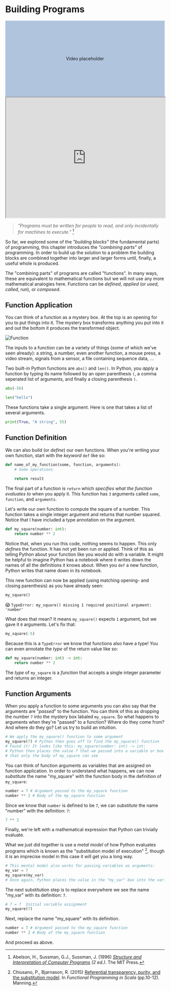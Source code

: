 # Building Programs

<div style="display:flex; align-items:center; justify-content:center; width:100%; height: 15rem; background-color:lightsteelblue">
Video placeholder
</div>

<iframe style="width: 100%; height:380px; position:sticky; top:30px" src="https://pyodide.org/en/stable/console.html"></iframe>

> _"Programs must be written for people to read, and only incidentally for machines to execute."_ [^1]

So far, we explored some of the _"building blocks"_ (the fundamental parts) of programming, this
chapter introduces the _"combining parts"_ of programming. In order to build up the solution to
a problem the building blocks are combined together into larger and larger forms until,
finally, a useful whole is produced.

The "combining parts" of programs are called "functions". In many ways, these are equivalent to
mathematical functions but we will not use any more mathematical analogies here. Functions can
be _defined_, _applied_ (or _used_, _called_, _run_), or _composed_.


## Function Application

You can think of a function as a mystery box. At the top is an opening for you to put things into it.
The mystery box transforms anything you put into it and out the bottom it produces the transformed
object.

![Function](https://upload.wikimedia.org/wikipedia/commons/thumb/3/3b/Function_machine2.svg/191px-Function_machine2.svg.png)

The inputs to a function can be a variety of things (some of which we've seen already): a string,
a number, even another function, a mouse press, a video stream, signals from a sensor, a file
containing sequence data, ...

Two built-in Python functions are `abs()` and `len()`. In Python, you _apply_ a function
by typing its name followed by an open parenthesis `(`, a comma seperated list of arguments,
and finally a closing parenthesis `)`.

```python
abs(-56)
```

```python
len("hello")
```

These functions take a single argument. Here is one that takes a list of several arguments.

```python
print(True, "A string", 55)
```


## Function Definition

We can also build (or _define_) our own functions. When you're writing your own function, start
with the _keyword_ `def` like so:

```python
def name_of_my_function(some, function, arguments):
    # Some operations
    
    return result
```

The final part of a function is `return` which _specifies what the function evaluates to_ when
you apply it. This function has `3` arguments called `some`, `function`, and `arguments`. 

Let's write our own function to compute the square of a number. This function takes a single
integer argument and returns that number squared. Notice that I have included a type annotation
on the argument.

```python
def my_square(number: int):
    return number ** 2
```

Notice that, when you run this code, nothing seems to happen. This only _defines_ the function.
It has not yet been run or applied. Think of this as telling Python about your function like you
would do with a variable. It might be helpful to imagine Python has a notebook where it writes
down the names of all the definitions it knows about. When you `def` a new function, Python writes
that name down in its notebook.

This new function can now be applied (using matching opening- and closing parenthesis) as you have
already seen:

```python
my_square()
```

😱 `TypeError: my_square() missing 1 required positional argument: 'number'`

What does that mean? It means `my_square()` expects `1` argument, but we gave it `0` arguments.
Let's fix that:

```python
my_square(-5)
```

Because this is a `TypeError` we know that functions also have a type! You can even annotate the
_type_ of the return value like so:

```python
def my_square(number: int) -> int:
    return number ** 2
```

The _type_ of `my_square` is a _function_ that accepts a single integer parameter and returns an integer.

## Function Arguments

When you apply a function to some arguments you can also say that the arguments are "_passed_" to
the function. You can think of this as dropping the number `7` into the mystery box labaled
`my_square`. So what happens to arguments when they're "passed" to a function? Where do they come
from? And where do they go? Let us try to build an intuition.

```python
# We apply the my_square() function to some argument
my_square(7) # Python then goes off to find the my_square() function
# Found it! It looks like this: my_square(number: int) -> int:
# Python then places the value 7 that we passed into a variable or box called number
# that only the body of my_square can see
```

You can think of function arguments as variables that are assigned on function application.
In order to understand what happens, we can now _substitute_ the name "my_square" with
the function body in the definition of `my_square`:

```python
number = 7 # Argument passed to the my_square function
number ** 2 # Body of the my_square function
```

Since we know that `number` is defined to be `7`, we can _substitute_ the name "number" with
the definition: `7`:

```python
7 ** 2
```

Finally, we're left with a mathematical expression that Python can trivially evaluate.


What we just did together is use a _metal model_ of how Python evaluates programs which is known as
the "substitution model of execution" [^2], though it is an imprecise model in this case it will get
you a long way.

```python
# This mental model also works for passing variables as arguments:
my_var = 7
my_square(my_var)
# Once again, Python places the value in the "my_var" box into the variable or box called nnumber.
```

The next substitution step is to replace everywhere we see the name "my_var" with its definition: `7`.

```python
# 7 = 7  Initial variable assignment
my_square(7)
```

Next, replace the name "my_square" with its definition.

```python
number = 7 # Argument passed to the my_square function
number ** 2 # Body of the my_square function
```

And proceed as above.

[^1]: Abelson, H., Sussman, G.J., Sussman, J. (1996) _[Structure and Interpretation of Computer Programs](https://mitpress.mit.edu/sites/default/files/sicp/full-text/book/book.html) (2 ed.)_. The MIT Press.

[^2]: Chiusano, P., Bjarnason, R. (2015) [Referential transparency, purity, and the substitution model](https://livebook.manning.com/book/functional-programming-in-scala/chapter-1/52). In _Functional Programming in Scala_ (pp.10-12). Manning.
